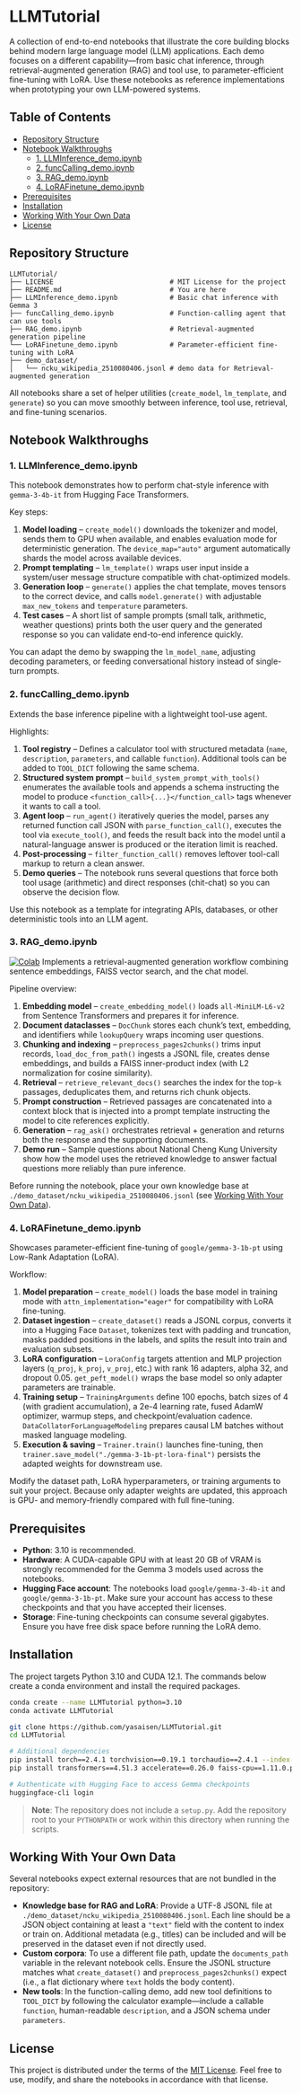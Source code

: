 # LLMTutorial

A collection of end-to-end notebooks that illustrate the core building blocks behind modern large language model (LLM) applications. Each demo focuses on a different capability—from basic chat inference, through retrieval-augmented generation (RAG) and tool use, to parameter-efficient fine-tuning with LoRA. Use these notebooks as reference implementations when prototyping your own LLM-powered systems.

## Table of Contents
- [Repository Structure](#repository-structure)
- [Notebook Walkthroughs](#notebook-walkthroughs)
  - [1. LLMInference\_demo.ipynb](#1-llminference_demoipynb)
  - [2. funcCalling\_demo.ipynb](#2-funccalling_demoipynb)
  - [3. RAG\_demo.ipynb](#3-rag_demoipynb)
  - [4. LoRAFinetune\_demo.ipynb](#4-lorafinetune_demoipynb)
- [Prerequisites](#prerequisites)
- [Installation](#installation)
- [Working With Your Own Data](#working-with-your-own-data)
- [License](#license)

## Repository Structure

```
LLMTutorial/
├── LICENSE                             # MIT License for the project
├── README.md                           # You are here
├── LLMInference_demo.ipynb             # Basic chat inference with Gemma 3
├── funcCalling_demo.ipynb              # Function-calling agent that can use tools
├── RAG_demo.ipynb                      # Retrieval-augmented generation pipeline
└── LoRAFinetune_demo.ipynb             # Parameter-efficient fine-tuning with LoRA
├── demo_dataset/
│   └── ncku_wikipedia_2510080406.jsonl # demo data for Retrieval-augmented generation
```

All notebooks share a set of helper utilities (`create_model`, `lm_template`, and `generate`) so you can move smoothly between inference, tool use, retrieval, and fine-tuning scenarios.

## Notebook Walkthroughs

### 1. LLMInference_demo.ipynb

This notebook demonstrates how to perform chat-style inference with `gemma-3-4b-it` from Hugging Face Transformers.

Key steps:
1. **Model loading** – `create_model()` downloads the tokenizer and model, sends them to GPU when available, and enables evaluation mode for deterministic generation. The `device_map="auto"` argument automatically shards the model across available devices.
2. **Prompt templating** – `lm_template()` wraps user input inside a system/user message structure compatible with chat-optimized models.
3. **Generation loop** – `generate()` applies the chat template, moves tensors to the correct device, and calls `model.generate()` with adjustable `max_new_tokens` and `temperature` parameters.
4. **Test cases** – A short list of sample prompts (small talk, arithmetic, weather questions) prints both the user query and the generated response so you can validate end-to-end inference quickly.

You can adapt the demo by swapping the `lm_model_name`, adjusting decoding parameters, or feeding conversational history instead of single-turn prompts.

### 2. funcCalling_demo.ipynb

Extends the base inference pipeline with a lightweight tool-use agent.

Highlights:
1. **Tool registry** – Defines a calculator tool with structured metadata (`name`, `description`, `parameters`, and callable `function`). Additional tools can be added to `TOOL_DICT` following the same schema.
2. **Structured system prompt** – `build_system_prompt_with_tools()` enumerates the available tools and appends a schema instructing the model to produce `<function_call>{...}</function_call>` tags whenever it wants to call a tool.
3. **Agent loop** – `run_agent()` iteratively queries the model, parses any returned function call JSON with `parse_function_call()`, executes the tool via `execute_tool()`, and feeds the result back into the model until a natural-language answer is produced or the iteration limit is reached.
4. **Post-processing** – `filter_function_call()` removes leftover tool-call markup to return a clean answer.
5. **Demo queries** – The notebook runs several questions that force both tool usage (arithmetic) and direct responses (chit-chat) so you can observe the decision flow.

Use this notebook as a template for integrating APIs, databases, or other deterministic tools into an LLM agent.

### 3. RAG_demo.ipynb

[![Colab](https://colab.research.google.com/assets/colab-badge.svg)](https://colab.research.google.com/drive/1UZCo4bDtcMjE-FmA0ZWPMkOoERK1iIbF?usp=sharing)
Implements a retrieval-augmented generation workflow combining sentence embeddings, FAISS vector search, and the chat model.

Pipeline overview:
1. **Embedding model** – `create_embedding_model()` loads `all-MiniLM-L6-v2` from Sentence Transformers and prepares it for inference.
2. **Document dataclasses** – `DocChunk` stores each chunk’s text, embedding, and identifiers while `lookupQuery` wraps incoming user questions.
3. **Chunking and indexing** – `preprocess_pages2chunks()` trims input records, `load_doc_from_path()` ingests a JSONL file, creates dense embeddings, and builds a FAISS inner-product index (with L2 normalization for cosine similarity).
4. **Retrieval** – `retrieve_relevant_docs()` searches the index for the top-`k` passages, deduplicates them, and returns rich chunk objects.
5. **Prompt construction** – Retrieved passages are concatenated into a context block that is injected into a prompt template instructing the model to cite references explicitly.
6. **Generation** – `rag_ask()` orchestrates retrieval + generation and returns both the response and the supporting documents.
7. **Demo run** – Sample questions about National Cheng Kung University show how the model uses the retrieved knowledge to answer factual questions more reliably than pure inference.

Before running the notebook, place your own knowledge base at `./demo_dataset/ncku_wikipedia_2510080406.jsonl` (see [Working With Your Own Data](#working-with-your-own-data)).

### 4. LoRAFinetune_demo.ipynb

Showcases parameter-efficient fine-tuning of `google/gemma-3-1b-pt` using Low-Rank Adaptation (LoRA).

Workflow:
1. **Model preparation** – `create_model()` loads the base model in training mode with `attn_implementation="eager"` for compatibility with LoRA fine-tuning.
2. **Dataset ingestion** – `create_dataset()` reads a JSONL corpus, converts it into a Hugging Face `Dataset`, tokenizes text with padding and truncation, masks padded positions in the labels, and splits the result into train and evaluation subsets.
3. **LoRA configuration** – `LoraConfig` targets attention and MLP projection layers (`q_proj`, `k_proj`, `v_proj`, etc.) with rank 16 adapters, alpha 32, and dropout 0.05. `get_peft_model()` wraps the base model so only adapter parameters are trainable.
4. **Training setup** – `TrainingArguments` define 100 epochs, batch sizes of 4 (with gradient accumulation), a 2e-4 learning rate, fused AdamW optimizer, warmup steps, and checkpoint/evaluation cadence. `DataCollatorForLanguageModeling` prepares causal LM batches without masked language modeling.
5. **Execution & saving** – `Trainer.train()` launches fine-tuning, then `trainer.save_model("./gemma-3-1b-pt-lora-final")` persists the adapted weights for downstream use.

Modify the dataset path, LoRA hyperparameters, or training arguments to suit your project. Because only adapter weights are updated, this approach is GPU- and memory-friendly compared with full fine-tuning.

## Prerequisites

- **Python**: 3.10 is recommended.
- **Hardware**: A CUDA-capable GPU with at least 20 GB of VRAM is strongly recommended for the Gemma 3 models used across the notebooks.
- **Hugging Face account**: The notebooks load `google/gemma-3-4b-it` and `google/gemma-3-1b-pt`. Make sure your account has access to these checkpoints and that you have accepted their licenses.
- **Storage**: Fine-tuning checkpoints can consume several gigabytes. Ensure you have free disk space before running the LoRA demo.

## Installation

The project targets Python 3.10 and CUDA 12.1.  The commands below create a conda environment and install the required packages.

```bash
conda create --name LLMTutorial python=3.10
conda activate LLMTutorial

git clone https://github.com/yasaisen/LLMTutorial.git
cd LLMTutorial

# Additional dependencies
pip install torch==2.4.1 torchvision==0.19.1 torchaudio==2.4.1 --index-url https://download.pytorch.org/whl/cu121
pip install transformers==4.51.3 accelerate==0.26.0 faiss-cpu==1.11.0.post1 sentence-transformers==5.0.0 evaluate==0.4.5 peft==0.13.2

# Authenticate with Hugging Face to access Gemma checkpoints
huggingface-cli login
```

> **Note**: The repository does not include a `setup.py`.  Add the repository
> root to your `PYTHONPATH` or work within this directory when running the
> scripts.

## Working With Your Own Data

Several notebooks expect external resources that are not bundled in the repository:

- **Knowledge base for RAG and LoRA**: Provide a UTF-8 JSONL file at `./demo_dataset/ncku_wikipedia_2510080406.jsonl`. Each line should be a JSON object containing at least a `"text"` field with the content to index or train on. Additional metadata (e.g., titles) can be included and will be preserved in the dataset even if not directly used.
- **Custom corpora**: To use a different file path, update the `documents_path` variable in the relevant notebook cells. Ensure the JSONL structure matches what `create_dataset()` and `preprocess_pages2chunks()` expect (i.e., a flat dictionary where `text` holds the body content).
- **New tools**: In the function-calling demo, add new tool definitions to `TOOL_DICT` by following the calculator example—include a callable `function`, human-readable `description`, and a JSON schema under `parameters`.

## License

This project is distributed under the terms of the [MIT License](LICENSE). Feel free to use, modify, and share the notebooks in accordance with that license.